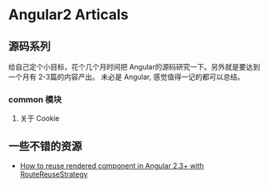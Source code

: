 # Angular2 Articals

## 源码系列
给自己定个小目标，花个几个月时间把 Angular的源码研究一下。另外就是要达到一个月有 2-3篇的内容产出。
未必是 Angular, 感觉值得一记的都可以总结。

### common 模块
1. 关于 Cookie


## 一些不错的资源
- [How to reuse rendered component in Angular 2.3+ with RouteReuseStrategy](https://medium.com/@gerasimov.pk/how-to-reuse-rendered-component-in-angular-2-3-with-routereusestrategy-64628e1ca3eb)
